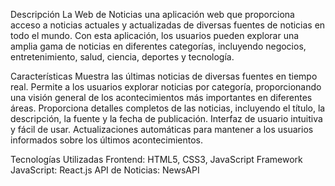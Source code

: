 Descripción
La Web de Noticias una aplicación web que proporciona acceso a noticias actuales y actualizadas de diversas fuentes de noticias en todo el mundo. Con esta aplicación, los usuarios pueden explorar una amplia gama de noticias en diferentes categorías, incluyendo negocios, entretenimiento, salud, ciencia, deportes y tecnología.

Características
Muestra las últimas noticias de diversas fuentes en tiempo real.
Permite a los usuarios explorar noticias por categoría, proporcionando una visión general de los acontecimientos más importantes en diferentes áreas.
Proporciona detalles completos de las noticias, incluyendo el título, la descripción, la fuente y la fecha de publicación.
Interfaz de usuario intuitiva y fácil de usar.
Actualizaciones automáticas para mantener a los usuarios informados sobre los últimos acontecimientos.

Tecnologías Utilizadas
Frontend: HTML5, CSS3, JavaScript
Framework JavaScript: React.js
API de Noticias: NewsAPI

